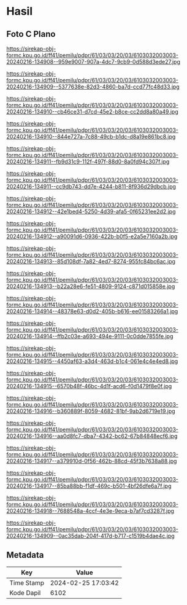 # Hasil

## Foto C Plano

https://sirekap-obj-formc.kpu.go.id/ff41/pemilu/pdpr/61/03/03/20/03/6103032003003-20240216-134908--959e9007-907a-4dc7-9cb9-0d588d3ede27.jpg

https://sirekap-obj-formc.kpu.go.id/ff41/pemilu/pdpr/61/03/03/20/03/6103032003003-20240216-134909--5377638e-82d3-4860-ba7d-ccd77fc48d33.jpg

https://sirekap-obj-formc.kpu.go.id/ff41/pemilu/pdpr/61/03/03/20/03/6103032003003-20240216-134910--cb46ce31-d7cd-45e2-b8ce-cc2dd8a80a49.jpg

https://sirekap-obj-formc.kpu.go.id/ff41/pemilu/pdpr/61/03/03/20/03/6103032003003-20240216-134910--844e727a-7c88-49cb-b1dc-d8a19e861bc8.jpg

https://sirekap-obj-formc.kpu.go.id/ff41/pemilu/pdpr/61/03/03/20/03/6103032003003-20240216-134911--fb9d31c9-112f-497f-88d0-8a0fd94c307f.jpg

https://sirekap-obj-formc.kpu.go.id/ff41/pemilu/pdpr/61/03/03/20/03/6103032003003-20240216-134911--cc9db743-dd7e-4244-b811-8f936d29dbcb.jpg

https://sirekap-obj-formc.kpu.go.id/ff41/pemilu/pdpr/61/03/03/20/03/6103032003003-20240216-134912--42e1bed4-5250-4d39-afa5-0f65231ee2d2.jpg

https://sirekap-obj-formc.kpu.go.id/ff41/pemilu/pdpr/61/03/03/20/03/6103032003003-20240216-134912--a90091d6-0936-422b-b0f5-e2a5e7160a2b.jpg

https://sirekap-obj-formc.kpu.go.id/ff41/pemilu/pdpr/61/03/03/20/03/6103032003003-20240216-134913--85d108df-7a82-4ed7-8274-955fc84bc6ac.jpg

https://sirekap-obj-formc.kpu.go.id/ff41/pemilu/pdpr/61/03/03/20/03/6103032003003-20240216-134913--b22a28e6-fe51-4809-9124-c871d015858e.jpg

https://sirekap-obj-formc.kpu.go.id/ff41/pemilu/pdpr/61/03/03/20/03/6103032003003-20240216-134914--48378e63-d0d2-405b-b616-ee01583266a1.jpg

https://sirekap-obj-formc.kpu.go.id/ff41/pemilu/pdpr/61/03/03/20/03/6103032003003-20240216-134914--ffb2c03e-a693-494e-9111-0c0dde7855fe.jpg

https://sirekap-obj-formc.kpu.go.id/ff41/pemilu/pdpr/61/03/03/20/03/6103032003003-20240216-134915--4450af63-a3d4-463d-b1c4-061e4c4e4ed8.jpg

https://sirekap-obj-formc.kpu.go.id/ff41/pemilu/pdpr/61/03/03/20/03/6103032003003-20240216-134915--6570b48f-46bc-4d1f-acd6-f0d1479f8e0f.jpg

https://sirekap-obj-formc.kpu.go.id/ff41/pemilu/pdpr/61/03/03/20/03/6103032003003-20240216-134916--b360889f-8059-4682-81bf-9ab2d6719e19.jpg

https://sirekap-obj-formc.kpu.go.id/ff41/pemilu/pdpr/61/03/03/20/03/6103032003003-20240216-134916--aa0d8fc7-dba7-4342-bc62-67b84848ecf6.jpg

https://sirekap-obj-formc.kpu.go.id/ff41/pemilu/pdpr/61/03/03/20/03/6103032003003-20240216-134917--a379910d-0f56-462b-88cd-45f3b7638a88.jpg

https://sirekap-obj-formc.kpu.go.id/ff41/pemilu/pdpr/61/03/03/20/03/6103032003003-20240216-134917--85ba88bb-f1df-469c-b501-4bf26dfe6a7f.jpg

https://sirekap-obj-formc.kpu.go.id/ff41/pemilu/pdpr/61/03/03/20/03/6103032003003-20240216-134918--7688548a-4ccf-4e3e-9eca-b7af7cd3287f.jpg

https://sirekap-obj-formc.kpu.go.id/ff41/pemilu/pdpr/61/03/03/20/03/6103032003003-20240216-134909--0ac35dab-204f-417d-b717-c1519b4dae4c.jpg


## Metadata

| Key        | Value               |
| ---------- | ------------------- |
| Time Stamp | 2024-02-25 17:03:42 |
| Kode Dapil | 6102                |



